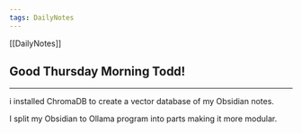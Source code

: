 ```yaml
---
tags: DailyNotes
---
```


[[DailyNotes]]

## Good  Thursday  Morning Todd!

----

i installed ChromaDB to create a vector database of my Obsidian notes.

I split my Obsidian to Ollama program into parts making it more modular.
